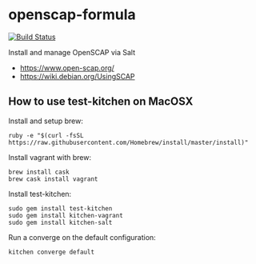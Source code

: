 # openscap-formula
[![Build Status](https://travis-ci.org/ssplatt/openscap-formula.svg?branch=master)](https://travis-ci.org/ssplatt/openscap-formula)

Install and manage OpenSCAP via Salt

 - https://www.open-scap.org/
 - https://wiki.debian.org/UsingSCAP

## How to use test-kitchen on MacOSX

Install and setup brew:
```
ruby -e "$(curl -fsSL https://raw.githubusercontent.com/Homebrew/install/master/install)"
```

Install vagrant with brew:
```
brew install cask
brew cask install vagrant
```

Install test-kitchen:
```
sudo gem install test-kitchen
sudo gem install kitchen-vagrant
sudo gem install kitchen-salt
```

Run a converge on the default configuration:
```
kitchen converge default
```
